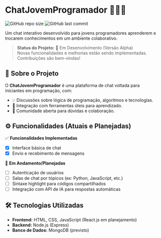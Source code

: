 # ChatJovemProgramador 💬👩‍💻

![GitHub repo size](https://img.shields.io/github/repo-size/moaaskt/ChatJovemProgramador?style=flat-square)
![GitHub last commit](https://img.shields.io/github/last-commit/moaaskt/ChatJovemProgramador?style=flat-square)

Um chat interativo desenvolvido para jovens programadores aprenderem e trocarem conhecimentos em um ambiente colaborativo.

> **Status do Projeto:** 🚧 Em Desenvolvimento (Versão Alpha)  
> Novas funcionalidades e melhorias estão sendo implementadas. Contribuições são bem-vindas!

## 📌 Sobre o Projeto

O **ChatJovemProgramador** é uma plataforma de chat voltada para iniciantes em programação, com:
- 💡 Discussões sobre lógica de programação, algoritmos e tecnologias.
- 🤖 Integração com ferramentas úteis para aprendizado.
- 🎯 Comunidade aberta para dúvidas e colaboração.

## ⚙️ Funcionalidades (Atuais e Planejadas)

✅ **Funcionalidades Implementadas**  
- [x] Interface básica de chat  
- [x] Envio e recebimento de mensagens  

🔧 **Em Andamento/Planejadas**  
- [ ] Autenticação de usuários  
- [ ] Salas de chat por tópicos (ex: Python, JavaScript, etc.)  
- [ ] Sintaxe highlight para códigos compartilhados  
- [ ] Integração com API de IA para respostas automáticas  

## 🛠️ Tecnologias Utilizadas

- **Frontend:** HTML, CSS, JavaScript (React.js em planejamento)  
- **Backend:** Node.js (Express)  
- **Banco de Dados:** MongoDB (previsto)  



